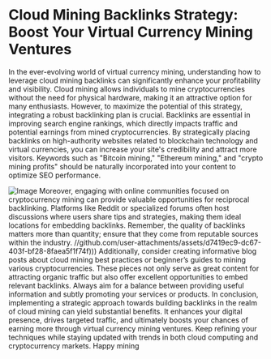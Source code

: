 # Cloud Mining Backlinks Strategy: Boost Your Virtual Currency Mining Ventures
In the ever-evolving world of virtual currency mining, understanding how to leverage cloud mining backlinks can significantly enhance your profitability and visibility. Cloud mining allows individuals to mine cryptocurrencies without the need for physical hardware, making it an attractive option for many enthusiasts. However, to maximize the potential of this strategy, integrating a robust backlinking plan is crucial.
Backlinks are essential in improving search engine rankings, which directly impacts traffic and potential earnings from mined cryptocurrencies. By strategically placing backlinks on high-authority websites related to blockchain technology and virtual currencies, you can increase your site's credibility and attract more visitors. Keywords such as "Bitcoin mining," "Ethereum mining," and "crypto mining profits" should be naturally incorporated into your content to optimize SEO performance.

![Image](https://github.com/user-attachments/assets/4a25d116-2220-4385-b08e-f287af8fcbc4)
Moreover, engaging with online communities focused on cryptocurrency mining can provide valuable opportunities for reciprocal backlinking. Platforms like Reddit or specialized forums often host discussions where users share tips and strategies, making them ideal locations for embedding backlinks. Remember, the quality of backlinks matters more than quantity; ensure that they come from reputable sources within the industry.
 //github.com/user-attachments/assets/d7419ec9-dc67-403f-bf28-8faea5f1f74f)))
Additionally, consider creating informative blog posts about cloud mining best practices or beginner’s guides to mining various cryptocurrencies. These pieces not only serve as great content for attracting organic traffic but also offer excellent opportunities to embed relevant backlinks. Always aim for a balance between providing useful information and subtly promoting your services or products.
In conclusion, implementing a strategic approach towards building backlinks in the realm of cloud mining can yield substantial benefits. It enhances your digital presence, drives targeted traffic, and ultimately boosts your chances of earning more through virtual currency mining ventures. Keep refining your techniques while staying updated with trends in both cloud computing and cryptocurrency markets. Happy mining
